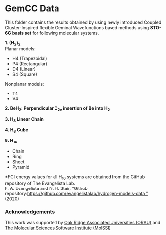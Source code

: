 # GemCC Data

This folder contains the results obtained by using newly introduced Coupled Cluster-Inspired flexible Geminal Wavefunctions based methods using **STO-6G basis set** for following molecular systems. 

**1. (H<sub>2</sub>)<sub>2</sub>**   
Planar models:     
  - H4 (Trapezoidal)
  - P4 (Rectangular)
  - D4 (Linear)
  - S4 (Square)  
  
Nonplanar models:    
  - T4
  - V4

**2. BeH<sub>2</sub>: Perpendicular C<sub>2v</sub> insertion of Be into H<sub>2</sub>**

**3. H<sub>8</sub> Linear Chain**

**4. H<sub>8</sub> Cube**

**5. H<sub>10</sub>**
  - Chain
  - Ring
  - Sheet
  - Pyramid

*FCI energy values for all H<sub>10</sub> systems are obtained from the GitHub repository of The Evangelista Lab.     
F.   A.   Evangelista   and   N.   H.   Stair,   “Github   repository:https://github.com/evangelistalab/hydrogen-models-data,” (2020)

### Acknowledgements
This work was supported by [Oak Ridge Associated Universities (ORAU)](https://www.orau.org/) and [The Molecular Sciences Software Institute (MolSSI)](https://molssi.org/). 

